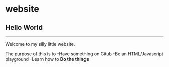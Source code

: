 # website
## Hello World
---
Welcome to my silly little website.

The purpose of this is to
-Have something on Gitub
-Be an HTML/Javascript playground
-Learn how to **Do the things**
